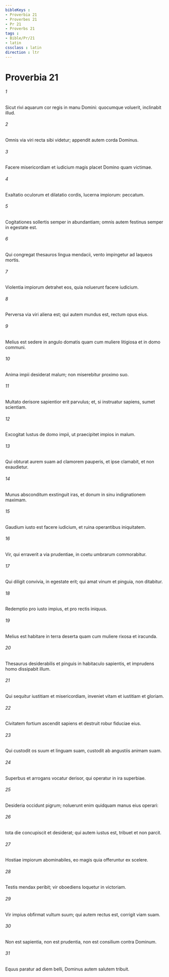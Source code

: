 ```yaml
---
bibleKeys : 
- Proverbia 21
- Proverbes 21
- Pr 21
- Proverbs 21
tags : 
- Bible/Pr/21
- latin
cssclass : latin
direction : ltr
---
```


# Proverbia 21

###### 1
Sicut rivi aquarum cor regis in manu Domini: quocumque voluerit, inclinabit illud.
###### 2
Omnis via viri recta sibi videtur; appendit autem corda Dominus.
###### 3
Facere misericordiam et iudicium magis placet Domino quam victimae.
###### 4
Exaltatio oculorum et dilatatio cordis, lucerna impiorum: peccatum.
###### 5
Cogitationes sollertis semper in abundantiam; omnis autem festinus semper in egestate est.
###### 6
Qui congregat thesauros lingua mendacii, vento impingetur ad laqueos mortis.
###### 7
Violentia impiorum detrahet eos, quia noluerunt facere iudicium.
###### 8
Perversa via viri aliena est; qui autem mundus est, rectum opus eius.
###### 9
Melius est sedere in angulo domatis quam cum muliere litigiosa et in domo communi.
###### 10
Anima impii desiderat malum; non miserebitur proximo suo.
###### 11
Multato derisore sapientior erit parvulus; et, si instruatur sapiens, sumet scientiam.
###### 12
Excogitat Iustus de domo impii, ut praecipitet impios in malum.
###### 13
Qui obturat aurem suam ad clamorem pauperis, et ipse clamabit, et non exaudietur.
###### 14
Munus absconditum exstinguit iras, et donum in sinu indignationem maximam.
###### 15
Gaudium iusto est facere iudicium, et ruina operantibus iniquitatem.
###### 16
Vir, qui erraverit a via prudentiae, in coetu umbrarum commorabitur.
###### 17
Qui diligit convivia, in egestate erit; qui amat vinum et pinguia, non ditabitur.
###### 18
Redemptio pro iusto impius, et pro rectis iniquus.
###### 19
Melius est habitare in terra deserta quam cum muliere rixosa et iracunda.
###### 20
Thesaurus desiderabilis et pinguis in habitaculo sapientis, et imprudens homo dissipabit illum.
###### 21
Qui sequitur iustitiam et misericordiam, inveniet vitam et iustitiam et gloriam.
###### 22
Civitatem fortium ascendit sapiens et destruit robur fiduciae eius.
###### 23
Qui custodit os suum et linguam suam, custodit ab angustiis animam suam.
###### 24
Superbus et arrogans vocatur derisor, qui operatur in ira superbiae.
###### 25
Desideria occidunt pigrum; noluerunt enim quidquam manus eius operari:
###### 26
tota die concupiscit et desiderat; qui autem iustus est, tribuet et non parcit.
###### 27
Hostiae impiorum abominabiles, eo magis quia offeruntur ex scelere.
###### 28
Testis mendax peribit; vir oboediens loquetur in victoriam.
###### 29
Vir impius obfirmat vultum suum; qui autem rectus est, corrigit viam suam.
###### 30
Non est sapientia, non est prudentia, non est consilium contra Dominum.
###### 31
Equus paratur ad diem belli, Dominus autem salutem tribuit.
